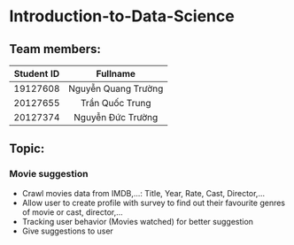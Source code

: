 # Introduction-to-Data-Science
## Team members:
| Student ID    | Fullname      |
| :-------------: |:-------------:|
| 19127608      | Nguyễn Quang Trường |
| 20127655      | Trần Quốc Trung      |
| 20127374 | Nguyễn Đức Trường      |

## Topic:
### Movie suggestion
- Crawl movies data from IMDB,...: Title, Year, Rate, Cast, Director,...
- Allow user to create profile with survey to find out their favourite genres of movie or cast, director,...
- Tracking user behavior (Movies watched) for better suggestion
- Give suggestions to user
